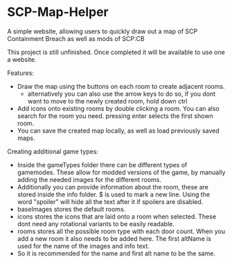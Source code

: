 # SCP-Map-Helper
A simple website, allowing users to quickly draw out a map of SCP Containment Breach as well as mods of SCP:CB

This project is still unfinished.
Once completed it will be available to use one a website.

Features: 

- Draw the map using the buttons on each room to create adjacent rooms.
  + alternatively you can also use the arrow keys to do so, if you dont want to move to the newly created room, hold down ctrl
- Add icons onto existing rooms by double clicking a room. You can also search for the room you need. pressing enter selects the first shown room.
- You can save the created map locally, as well as load previously saved maps.

Creating additional game types:
- Inside the gameTypes folder there can be different types of gamemodes. These allow for modded versions of the game, by manually adding the needed images for the different rooms.
- Additionally you can provide information about the room, these are stored inside the info folder. $ is used to mark a new line. Using the word "spoiler" will hide all the text after it if spoilers are disabled.
- baseImages stores the default rooms. 
- icons stores the icons that are laid onto a room when selected. These dont need any rotational variants to be easily readable.
- rooms stores all the possible room type with each door count. When you add a new room it also needs to be added here. The first altName is used for the name of the images and info text.
- So it is recommended for the name and first alt name to be the same.
